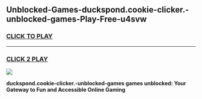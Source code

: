 
## Unblocked-Games-duckspond.cookie-clicker.-unblocked-games-Play-Free-u4svw
<h3>
<a href="https://premium76.site?title=duckspond.cookie-clicker.-unblocked-games&ref=17A">CLICK TO PLAY</a></h3>
<hr>

<h3>
<a href="https://premium76.site?title=duckspond.cookie-clicker.-unblocked-games&ref=17A">CLICK 2 PLAY</a>
  
</h3>

<a href="https://premium76.site?title=duckspond.cookie-clicker.-unblocked-games&ref=17A"><img src="https://clearcache.store/games.png"></a>


**duckspond.cookie-clicker.-unblocked-games games unblocked: Your Gateway to Fun and Accessible Online Gaming**
